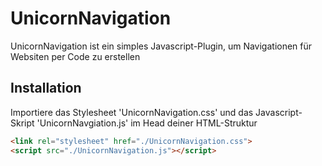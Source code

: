 # UnicornNavigation

UnicornNavigation ist ein simples Javascript-Plugin, um 
Navigationen für Websiten per Code zu erstellen

## Installation
Importiere das Stylesheet 'UnicornNavigation.css' und das
Javascript-Skript 'UnicornNavgiation.js' im Head deiner
HTML-Struktur

```html
<link rel="stylesheet" href="./UnicornNavigation.css">
<script src="./UnicornNavigation.js"></script>
```